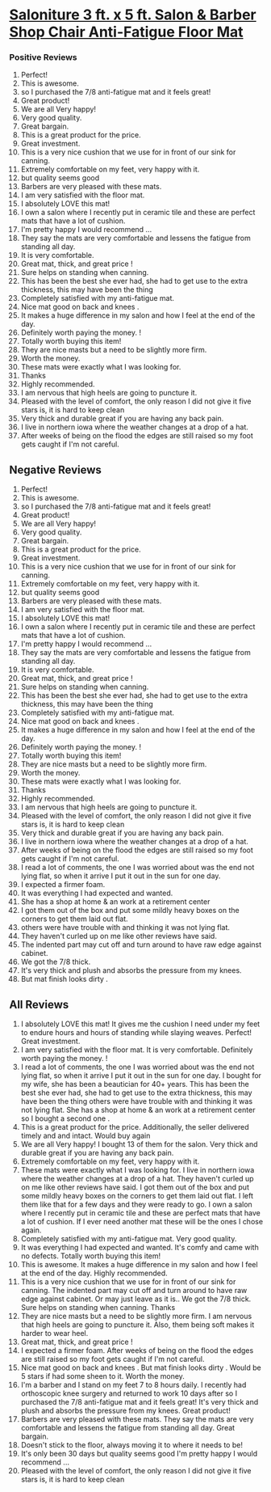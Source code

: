 # [Saloniture 3 ft. x 5 ft. Salon &amp; Barber Shop Chair Anti-Fatigue Floor Mat](https://products.checkmycream.com/products/Saloniture-3-ft.-x-5-ft.-Salon-and-Barber-Shop-Chair-Anti-Fatigue-Floor-Mat.html)

### Positive Reviews

<ol>
      <li>Perfect!</li>
      <li>This is awesome.</li>
      <li>so I purchased the 7/8 anti-fatigue mat and it feels great!</li>
      <li>Great product!</li>
      <li>We are all  Very happy!</li>
      <li>Very good quality.</li>
      <li>Great bargain.</li>
      <li>This is a great product for the price.</li>
      <li>Great investment.</li>
      <li>This is a very nice cushion that we use for in front of our sink for canning.  </li>
      <li>Extremely comfortable on my feet, very happy with it.</li>
      <li>but quality seems good</li>
      <li>Barbers are very pleased with these mats.  </li>
      <li>I am very satisfied with the floor mat.</li>
      <li>I absolutely LOVE this mat!</li>
      <li>I own a salon where I recently put in ceramic tile and these are perfect mats that have a lot of cushion.</li>
      <li>I&#x27;m pretty happy I would recommend ...</li>
      <li>They say the mats are very comfortable and lessens the fatigue from standing all day.  </li>
      <li>It is very comfortable.  </li>
      <li>Great mat, thick, and great price !</li>
      <li>Sure helps on standing when canning.  </li>
      <li>This has been the best she ever had, she had to get use to the extra thickness, this may have been the thing</li>
      <li>Completely  satisfied with my  anti-fatigue  mat.</li>
      <li>Nice mat good on back and knees .</li>
      <li>It makes a huge difference in my salon and how I feel at the end of the day.</li>
      <li>Definitely worth paying the money. !</li>
      <li>Totally worth buying this item!</li>
      <li>They are nice masts but a need to be slightly more firm.</li>
      <li>Worth the money.</li>
      <li>These mats were exactly what I was looking for.</li>
      <li>Thanks</li>
      <li>Highly recommended.</li>
      <li>I am nervous that high heels are going to puncture it.  </li>
      <li>Pleased with the level of comfort, the only reason I did not give it five stars is, it is hard to keep clean</li>
      <li>Very thick and durable great if you are having any back pain.</li>
      <li>I live in northern iowa where the weather changes at a drop of a hat.</li>
      <li>After weeks of being on the flood the edges are still raised so my foot gets caught if I&#x27;m not careful.</li>
</ol>


<h2>Negative Reviews</h2>
<ol>
<li> Perfect!</li>
<li> This is awesome.</li>
<li> so I purchased the 7/8 anti-fatigue mat and it feels great!</li>
<li> Great product!</li>
<li> We are all  Very happy!</li>
<li> Very good quality.</li>
<li> Great bargain.</li>
<li> This is a great product for the price.</li>
<li> Great investment.</li>
<li> This is a very nice cushion that we use for in front of our sink for canning.  </li>
<li> Extremely comfortable on my feet, very happy with it.</li>
<li> but quality seems good</li>
<li> Barbers are very pleased with these mats.  </li>
<li> I am very satisfied with the floor mat.</li>
<li> I absolutely LOVE this mat!</li>
<li> I own a salon where I recently put in ceramic tile and these are perfect mats that have a lot of cushion.</li>
<li> I&#x27;m pretty happy I would recommend ...</li>
<li> They say the mats are very comfortable and lessens the fatigue from standing all day.  </li>
<li> It is very comfortable.  </li>
<li> Great mat, thick, and great price !</li>
<li> Sure helps on standing when canning.  </li>
<li> This has been the best she ever had, she had to get use to the extra thickness, this may have been the thing</li>
<li> Completely  satisfied with my  anti-fatigue  mat.</li>
<li> Nice mat good on back and knees .</li>
<li> It makes a huge difference in my salon and how I feel at the end of the day.</li>
<li> Definitely worth paying the money. !</li>
<li> Totally worth buying this item!</li>
<li> They are nice masts but a need to be slightly more firm.</li>
<li> Worth the money.</li>
<li> These mats were exactly what I was looking for.</li>
<li> Thanks</li>
<li> Highly recommended.</li>
<li> I am nervous that high heels are going to puncture it.  </li>
<li> Pleased with the level of comfort, the only reason I did not give it five stars is, it is hard to keep clean</li>
<li> Very thick and durable great if you are having any back pain.</li>
<li> I live in northern iowa where the weather changes at a drop of a hat.</li>
<li> After weeks of being on the flood the edges are still raised so my foot gets caught if I&#x27;m not careful.</li>
<li> I read a lot of comments, the one I was worried about was the end not lying flat, so when it arrive I put it out in the sun for one day.</li>
<li> I expected a firmer foam.  </li>
<li> It was everything I had expected and wanted.</li>
<li> She has a shop at home &amp; an work at a retirement center</li>
<li> I got them out of the box and put some mildly heavy boxes on the corners to get them laid out flat.</li>
<li> others were have trouble with and thinking it was not lying flat.</li>
<li> They haven&#x27;t curled up on me like other reviews have said.</li>
<li> The indented part may cut off and turn around to have raw edge against cabinet.</li>
<li> We got the 7/8 thick.  </li>
<li> It&#x27;s very thick and plush and absorbs the pressure from my knees.</li>
<li> But mat finish looks dirty .</li>
</ol>

<h2>All Reviews</h2>

<ol>
    <li> I absolutely LOVE this mat! It gives me the cushion I need under my feet to endure hours and hours of standing while slaying weaves. Perfect! Great investment.</li>
    <li> I am very satisfied with the floor mat. It is very comfortable.  Definitely worth paying the money. !</li>
    <li> I read a lot of comments, the one I was worried about was the end not lying flat, so when it arrive I put it out in the sun for one day. I bought for my wife, she has been a beautician for 40+ years. This has been the best she ever had, she had to get use to the extra thickness, this may have been the thing others were have trouble with and thinking it was not lying flat. She has a shop at home &amp; an work at a retirement center so I bought a second one .</li>
    <li> This is a great product for the price. Additionally,  the seller  delivered  timely and and intact. Would buy again</li>
    <li> We are all  Very happy! I bought 13 of them for the salon. Very thick and durable great if you are having any back pain.</li>
    <li> Extremely comfortable on my feet, very happy with it.</li>
    <li> These mats were exactly what I was looking for. I live in northern iowa where the weather changes at a drop of a hat. They haven&#x27;t curled up on me like other reviews have said. I got them out of the box and put some mildly heavy boxes on the corners to get them laid out flat. I left them like that for a few days and they were ready to go. I own a salon where I recently put in ceramic tile and these are perfect mats that have a lot of cushion. If I ever need another mat these will be the ones I chose again.</li>
    <li> Completely  satisfied with my  anti-fatigue  mat. Very good quality.</li>
    <li> It was everything I had expected and wanted. It&#x27;s comfy and came with no defects. Totally worth buying this item!</li>
    <li> This is awesome. It makes a huge difference in my salon and how I feel at the end of the day. Highly recommended.</li>
    <li> This is a very nice cushion that we use for in front of our sink for canning.  The indented part may cut off and turn around to have raw edge against cabinet. Or may just leave as it is.. We got the 7/8 thick.  Sure helps on standing when canning.  Thanks</li>
    <li> They are nice masts but a need to be slightly more firm. I am nervous that high heels are going to puncture it.  Also, them being soft makes it harder to wear heel.</li>
    <li> Great mat, thick, and great price !</li>
    <li> I expected a firmer foam.  After weeks of being on the flood the edges are still raised so my foot gets caught if I&#x27;m not careful.</li>
    <li> Nice mat good on back and knees . But mat finish looks dirty . Would be 5 stars if had some sheen to it. Worth the money.</li>
    <li> I&#x27;m a barber and I stand on my feet 7 to 8 hours daily. I recently had orthoscopic knee surgery and returned to work 10 days after so I purchased the 7/8 anti-fatigue mat and it feels great! It&#x27;s very thick and plush and absorbs the pressure from my knees. Great product!</li>
    <li> Barbers are very pleased with these mats.  They say the mats are very comfortable and lessens the fatigue from standing all day.  Great bargain.</li>
    <li> Doesn&#x27;t stick to the floor, always moving it to where it needs to be!</li>
    <li> It&#x27;s only been 30 days but quality seems good I&#x27;m pretty happy I would recommend ...</li>
    <li> Pleased with the level of comfort, the only reason I did not give it five stars is, it is hard to keep clean</li>
</ol>




